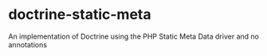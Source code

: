 # doctrine-static-meta
An implementation of Doctrine using the PHP Static Meta Data driver and no annotations
